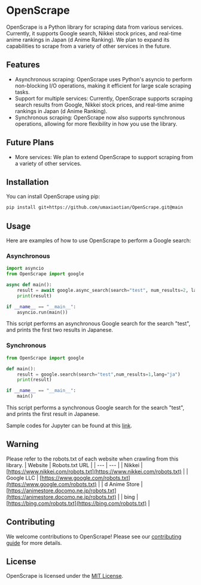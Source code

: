 # OpenScrape

OpenScrape is a Python library for scraping data from various services. Currently, it supports Google search, Nikkei stock prices, and real-time anime rankings in Japan (d Anime Ranking). We plan to expand its capabilities to scrape from a variety of other services in the future.

## Features

- Asynchronous scraping: OpenScrape uses Python's asyncio to perform non-blocking I/O operations, making it efficient for large scale scraping tasks.
- Support for multiple services: Currently, OpenScrape supports scraping search results from Google, Nikkei stock prices, and real-time anime rankings in Japan (d Anime Ranking).
- Synchronous scraping: OpenScrape now also supports synchronous operations, allowing for more flexibility in how you use the library.

## Future Plans

- More services: We plan to extend OpenScrape to support scraping from a variety of other services.

## Installation

You can install OpenScrape using pip:

```bash
pip install git+https://github.com/umaxiaotian/OpenScrape.git@main
```

## Usage

Here are examples of how to use OpenScrape to perform a Google search:

### Asynchronous

```python
import asyncio
from OpenScrape import google

async def main():
    result = await google.async_search(search="test", num_results=2, lang="ja")
    print(result)

if __name__ == "__main__":
    asyncio.run(main())
```

This script performs an asynchronous Google search for the search "test", and prints the first two results in Japanese.

### Synchronous

```python
from OpenScrape import google

def main():
    result = google.search(search="test",num_results=1,lang="ja")
    print(result)

if __name__ == "__main__":
    main()
```

This script performs a synchronous Google search for the search "test", and prints the first result in Japanese.

Sample codes for Jupyter can be found at this [link](https://github.com/umaxiaotian/OpenScrape/tree/main/example).

## Warning
Please refer to the robots.txt of each website when crawling from this library.
| Website | Robots.txt URL |
| --- | --- |
| Nikkei | [https://www.nikkei.com/robots.txt](https://www.nikkei.com/robots.txt) |
| Google LLC | [https://www.google.com/robots.txt](https://www.google.com/robots.txt) |
| d Anime Store | [https://animestore.docomo.ne.jp/robots.txt](https://animestore.docomo.ne.jp/robots.txt) |
| bing | [https://bing.com/robots.txt](https://bing.com/robots.txt) |

## Contributing

We welcome contributions to OpenScrape! Please see our [contributing guide](CONTRIBUTING.md) for more details.

## License

OpenScrape is licensed under the [MIT License](LICENSE).
